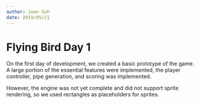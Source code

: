 ```yaml
---
author: Joon Suh
date: 2019/05/21
---
```

# Flying Bird Day 1
On the first day of development, we created a basic prototype of the game.
A large portion of the essential features were implemented, the player controller, pipe generation, and scoring was implemented.

However, the engine was not yet complete and did not support sprite rendering, so we used rectangles as placeholders for sprites.  
